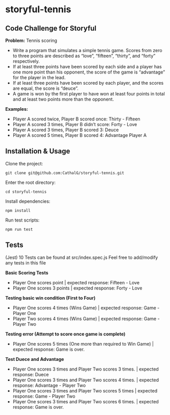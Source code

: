 # storyful-tennis
## Code Challenge for Storyful

**Problem:**
Tennis scoring

- Write a program that simulates a simple tennis game.
Scores from zero to three points are described as “love”, “fifteen”, “thirty”,
and “forty” respectively.
- If at least three points have been scored by each side and a player has one
more point than his opponent, the score of the game is “advantage” for
the player in the lead.
- If at least three points have been scored by each player, and the scores are
equal, the score is “deuce”.
- A game is won by the first player to have won at least four points in total
and at least two points more than the opponent.

**Examples:**
- Player A scored twice, Player B scored once: Thirty - Fifteen
- Player A scored 3 times, Player B didn’t score: Forty - Love
- Player A scored 3 times, Player B scored 3: Deuce
- Player A scored 5 times, Player B scored 4: Advantage Player A

## Installation & Usage
Clone the project:

`git clone git@github.com:CathalG/storyful-tennis.git`

Enter the root directory:

`cd storyful-tennis`

Install dependencies:

`npm install`

Run test scripts:

`npm run test`

## Tests
(Jest) 10 Tests can be found at src/index.spec.js
Feel free to add/modify any tests in this file

**Basic Scoring Tests**
- Player One scores point | expected response: Fifteen - Love
- Player One scores 3 points | expected response: Forty - Love

**Testing basic win condition (First to Four)**
- Player One scores 4 times (Wins Game) | expected response: Game - Player One
- Player Two scores 4 times (Wins Game) | expected response: Game - Player Two

**Testing error (Attempt to score once game is complete)**
- Player One scores 5 times (One more than required to Win Game) | expected response: Game is over.

**Test Duece and Advantage**
- Player One scores 3 times and Player Two scores 3 times. | expected response: Duece
- Player One scores 3 times and Player Two scores 4 times. | expected response: Advantage - Player Two
- Player One scores 3 times and Player Two scores 5 times | expected response: Game - Player Two
- Player One scores 3 times and Player Two scores 6 times. | expected response: Game is over.
